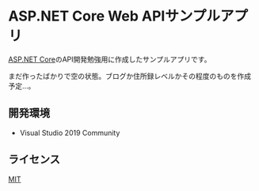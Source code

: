 # ASP.NET Core Web APIサンプルアプリ
[ASP.NET Core](https://docs.microsoft.com/ja-jp/aspnet/core/?view=aspnetcore-2.2)のAPI開発勉強用に作成したサンプルアプリです。

まだ作ったばかりで空の状態。ブログか住所録レベルかその程度のものを作成予定…。

## 開発環境
* Visual Studio 2019 Community

## ライセンス
[MIT](https://github.com/ktanakaj/AspNetCoreApiExample/blob/master/LICENSE)
